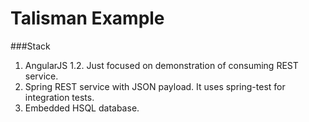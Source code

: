 Talisman Example
========

###Stack
1. AngularJS 1.2. Just focused on demonstration of consuming REST service.
2. Spring REST service with JSON payload. It uses spring-test for integration tests.
3. Embedded HSQL database.

